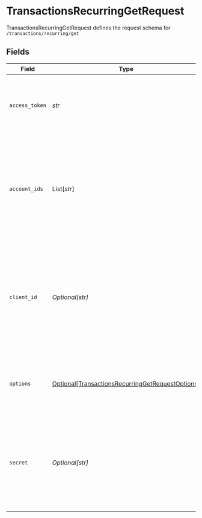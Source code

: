 # TransactionsRecurringGetRequest

TransactionsRecurringGetRequest defines the request schema for `/transactions/recurring/get`


## Fields

| Field                                                                                                                                            | Type                                                                                                                                             | Required                                                                                                                                         | Description                                                                                                                                      |
| ------------------------------------------------------------------------------------------------------------------------------------------------ | ------------------------------------------------------------------------------------------------------------------------------------------------ | ------------------------------------------------------------------------------------------------------------------------------------------------ | ------------------------------------------------------------------------------------------------------------------------------------------------ |
| `access_token`                                                                                                                                   | *str*                                                                                                                                            | :heavy_check_mark:                                                                                                                               | The access token associated with the Item data is being requested for.                                                                           |
| `account_ids`                                                                                                                                    | List[*str*]                                                                                                                                      | :heavy_check_mark:                                                                                                                               | A list of `account_ids` to retrieve for the Item<br/><br/>Note: An error will be returned if a provided `account_id` is not associated with the Item. |
| `client_id`                                                                                                                                      | *Optional[str]*                                                                                                                                  | :heavy_minus_sign:                                                                                                                               | Your Plaid API `client_id`. The `client_id` is required and may be provided either in the `PLAID-CLIENT-ID` header or as part of a request body. |
| `options`                                                                                                                                        | [Optional[TransactionsRecurringGetRequestOptions]](../../models/shared/transactionsrecurringgetrequestoptions.md)                                | :heavy_minus_sign:                                                                                                                               | An optional object to be used with the request. If specified, `options` must not be `null`.                                                      |
| `secret`                                                                                                                                         | *Optional[str]*                                                                                                                                  | :heavy_minus_sign:                                                                                                                               | Your Plaid API `secret`. The `secret` is required and may be provided either in the `PLAID-SECRET` header or as part of a request body.          |